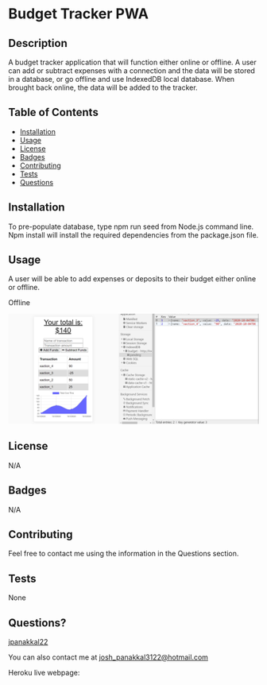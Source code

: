 # Budget Tracker PWA

## Description
A budget tracker application that will function either online or offline. A user can add or subtract expenses with a connection and the data will be stored in a database, or go offline and use IndexedDB local database. When brought back online, the data will be added to the tracker. 

## Table of Contents

* [Installation](#installation)
* [Usage](#usage)
* [License](#license)
* [Badges](#badges)
* [Contributing](#contributing)
* [Tests](#tests)
* [Questions](#questions)

## Installation
To pre-populate database, type npm run seed from Node.js command line. Npm install will install the required dependencies from the package.json file. 

## Usage
A user will be able to add expenses or deposits to their budget either online or offline. 

Offline 

![Offline](./public/assets/img/offline.PNG)

## License
N/A

## Badges
N/A

## Contributing 
Feel free to contact me using the information in the Questions section.

## Tests
None

## Questions?
[jpanakkal22](https://github.com/jpanakkal22)

You can also contact me at josh_panakkal3122@hotmail.com

Heroku live webpage: 
